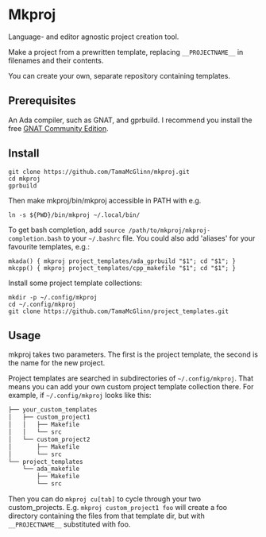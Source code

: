 # Mkproj

Language- and editor agnostic project creation tool.

Make a project from a prewritten template,
replacing `__PROJECTNAME__` in filenames and their contents.

You can create your own, separate repository containing templates.

## Prerequisites

An Ada compiler, such as GNAT, and gprbuild.
I recommend you install the free [GNAT Community Edition](https://www.adacore.com/download).

## Install

```
git clone https://github.com/TamaMcGlinn/mkproj.git
cd mkproj
gprbuild
```

Then make mkproj/bin/mkproj accessible in PATH with e.g.

```
ln -s ${PWD}/bin/mkproj ~/.local/bin/
```

To get bash completion, add `source /path/to/mkproj/mkproj-completion.bash`
to your `~/.bashrc` file. You could also add 'aliases' for your favourite templates, e.g.:

```
mkada() { mkproj project_templates/ada_gprbuild "$1"; cd "$1"; }
mkcpp() { mkproj project_templates/cpp_makefile "$1"; cd "$1"; }
```

Install some project template collections:

```
mkdir -p ~/.config/mkproj
cd ~/.config/mkproj
git clone https://github.com/TamaMcGlinn/project_templates.git
```

## Usage

mkproj takes two parameters. The first is the project template,
the second is the name for the new project.

Project templates are searched in subdirectories of `~/.config/mkproj`.
That means you can add your own custom project template collection there.
For example, if `~/.config/mkproj` looks like this:

```bash
├── your_custom_templates
│   ├── custom_project1
│   │   ├── Makefile
│   │   └── src
│   └── custom_project2
│       ├── Makefile
│       └── src
└── project_templates
    └── ada_makefile
        ├── Makefile
        └── src
```

Then you can do `mkproj cu[tab]` to cycle through your two custom_projects.
E.g. `mkproj custom_project1 foo` will create a foo directory
containing the files from that template dir, but with `__PROJECTNAME__`
substituted with foo.


